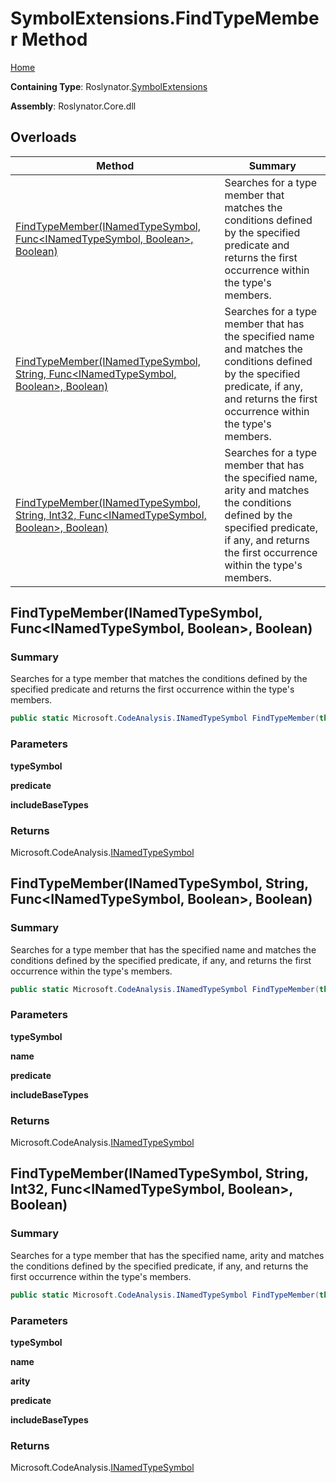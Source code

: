 # SymbolExtensions\.FindTypeMember Method

[Home](../../../README.md)

**Containing Type**: Roslynator\.[SymbolExtensions](../README.md)

**Assembly**: Roslynator\.Core\.dll

## Overloads

| Method | Summary |
| ------ | ------- |
| [FindTypeMember(INamedTypeSymbol, Func\<INamedTypeSymbol, Boolean>, Boolean)](#Roslynator_SymbolExtensions_FindTypeMember_Microsoft_CodeAnalysis_INamedTypeSymbol_System_Func_Microsoft_CodeAnalysis_INamedTypeSymbol_System_Boolean__System_Boolean_) | Searches for a type member that matches the conditions defined by the specified predicate and returns the first occurrence within the type's members\. |
| [FindTypeMember(INamedTypeSymbol, String, Func\<INamedTypeSymbol, Boolean>, Boolean)](#Roslynator_SymbolExtensions_FindTypeMember_Microsoft_CodeAnalysis_INamedTypeSymbol_System_String_System_Func_Microsoft_CodeAnalysis_INamedTypeSymbol_System_Boolean__System_Boolean_) | Searches for a type member that has the specified name and matches the conditions defined by the specified predicate, if any, and returns the first occurrence within the type's members\. |
| [FindTypeMember(INamedTypeSymbol, String, Int32, Func\<INamedTypeSymbol, Boolean>, Boolean)](#Roslynator_SymbolExtensions_FindTypeMember_Microsoft_CodeAnalysis_INamedTypeSymbol_System_String_System_Int32_System_Func_Microsoft_CodeAnalysis_INamedTypeSymbol_System_Boolean__System_Boolean_) | Searches for a type member that has the specified name, arity and matches the conditions defined by the specified predicate, if any, and returns the first occurrence within the type's members\. |

## FindTypeMember\(INamedTypeSymbol, Func\<INamedTypeSymbol, Boolean>, Boolean\) <a name="Roslynator_SymbolExtensions_FindTypeMember_Microsoft_CodeAnalysis_INamedTypeSymbol_System_Func_Microsoft_CodeAnalysis_INamedTypeSymbol_System_Boolean__System_Boolean_"></a>

### Summary

Searches for a type member that matches the conditions defined by the specified predicate and returns the first occurrence within the type's members\.

```csharp
public static Microsoft.CodeAnalysis.INamedTypeSymbol FindTypeMember(this Microsoft.CodeAnalysis.INamedTypeSymbol typeSymbol, System.Func<Microsoft.CodeAnalysis.INamedTypeSymbol, bool> predicate, bool includeBaseTypes = false)
```

### Parameters

**typeSymbol**

**predicate**

**includeBaseTypes**

### Returns

Microsoft\.CodeAnalysis\.[INamedTypeSymbol](https://docs.microsoft.com/en-us/dotnet/api/microsoft.codeanalysis.inamedtypesymbol)

## FindTypeMember\(INamedTypeSymbol, String, Func\<INamedTypeSymbol, Boolean>, Boolean\) <a name="Roslynator_SymbolExtensions_FindTypeMember_Microsoft_CodeAnalysis_INamedTypeSymbol_System_String_System_Func_Microsoft_CodeAnalysis_INamedTypeSymbol_System_Boolean__System_Boolean_"></a>

### Summary

Searches for a type member that has the specified name and matches the conditions defined by the specified predicate, if any, and returns the first occurrence within the type's members\.

```csharp
public static Microsoft.CodeAnalysis.INamedTypeSymbol FindTypeMember(this Microsoft.CodeAnalysis.INamedTypeSymbol typeSymbol, string name, System.Func<Microsoft.CodeAnalysis.INamedTypeSymbol, bool> predicate = null, bool includeBaseTypes = false)
```

### Parameters

**typeSymbol**

**name**

**predicate**

**includeBaseTypes**

### Returns

Microsoft\.CodeAnalysis\.[INamedTypeSymbol](https://docs.microsoft.com/en-us/dotnet/api/microsoft.codeanalysis.inamedtypesymbol)

## FindTypeMember\(INamedTypeSymbol, String, Int32, Func\<INamedTypeSymbol, Boolean>, Boolean\) <a name="Roslynator_SymbolExtensions_FindTypeMember_Microsoft_CodeAnalysis_INamedTypeSymbol_System_String_System_Int32_System_Func_Microsoft_CodeAnalysis_INamedTypeSymbol_System_Boolean__System_Boolean_"></a>

### Summary

Searches for a type member that has the specified name, arity and matches the conditions defined by the specified predicate, if any, and returns the first occurrence within the type's members\.

```csharp
public static Microsoft.CodeAnalysis.INamedTypeSymbol FindTypeMember(this Microsoft.CodeAnalysis.INamedTypeSymbol typeSymbol, string name, int arity, System.Func<Microsoft.CodeAnalysis.INamedTypeSymbol, bool> predicate = null, bool includeBaseTypes = false)
```

### Parameters

**typeSymbol**

**name**

**arity**

**predicate**

**includeBaseTypes**

### Returns

Microsoft\.CodeAnalysis\.[INamedTypeSymbol](https://docs.microsoft.com/en-us/dotnet/api/microsoft.codeanalysis.inamedtypesymbol)

